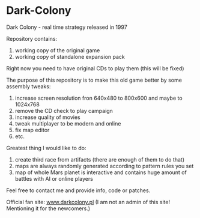 # Dark-Colony
Dark Colony - real time strategy released in 1997

Repository contains:
1) working copy of the original game
2) working copy of standalone expansion pack

Right now you need to have original CDs to play them (this will be fixed)

The purpose of this repository is to make this old game better by some assembly tweaks:
1) increase screen resolution fron 640x480 to 800x600 and maybe to 1024x768
2) remove the CD check to play campaign
3) increase quality of movies
4) tweak multiplayer to be modern and online
5) fix map editor
6) etc.

Greatest thing I would like to do:
1) create third race from artifacts (there are enough of them to do that)
2) maps are always randomly generated according to pattern rules you set
3) map of whole Mars planet is interactive and contains huge amount of battles with AI or online players

Feel free to contact me and provide info, code or patches.

Official fan site:
www.darkcolony.pl
(I am not an admin of this site! Mentioning it for the newcomers.)

